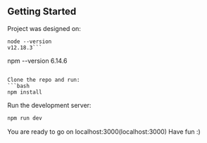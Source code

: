## Getting Started

Project was designed on:
```
node --version
v12.18.3```
```
npm --version
6.14.6
```

Clone the repo and run: 
```bash
npm install
```

Run the development server:

```bash
npm run dev
```

You are ready to go on localhost:3000(localhost:3000)
Have fun :)